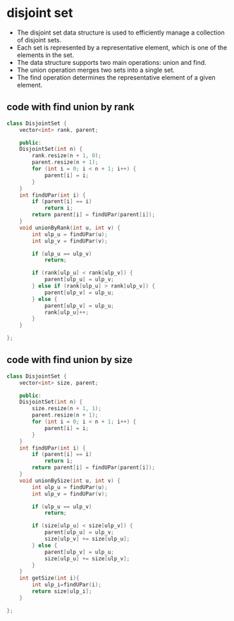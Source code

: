# disjoint set
- The disjoint set data structure is used to efficiently manage a collection of disjoint sets.
- Each set is represented by a representative element, which is one of the elements in the set.
- The data structure supports two main operations: union and find.
- The union operation merges two sets into a single set.
- The find operation determines the representative element of a given element.


## code with find union by rank
```cpp
class DisjointSet {
    vector<int> rank, parent;

    public:
    DisjointSet(int n) {
        rank.resize(n + 1, 0);
        parent.resize(n + 1);
        for (int i = 0; i < n + 1; i++) {
            parent[i] = i;
        }
    }
    int findUPar(int i) {
        if (parent[i] == i)
            return i;
        return parent[i] = findUPar(parent[i]);
    }
    void unionByRank(int u, int v) {
        int ulp_u = findUPar(u);
        int ulp_v = findUPar(v);

        if (ulp_u == ulp_v)
            return;

        if (rank[ulp_u] < rank[ulp_v]) {
            parent[ulp_u] = ulp_v;
        } else if (rank[ulp_u] > rank[ulp_v]) {
            parent[ulp_v] = ulp_u;
        } else {
            parent[ulp_v] = ulp_u;
            rank[ulp_u]++;
        }
    }

};

```


## code with find union by size
```cpp
class DisjointSet {
    vector<int> size, parent;

    public:
    DisjointSet(int n) {
        size.resize(n + 1, 1);
        parent.resize(n + 1);
        for (int i = 0; i < n + 1; i++) {
            parent[i] = i;
        }
    }
    int findUPar(int i) {
        if (parent[i] == i)
            return i;
        return parent[i] = findUPar(parent[i]);
    }
    void unionBySize(int u, int v) {
        int ulp_u = findUPar(u);
        int ulp_v = findUPar(v);

        if (ulp_u == ulp_v)
            return;

        if (size[ulp_u] < size[ulp_v]) {
            parent[ulp_u] = ulp_v;
            size[ulp_v] += size[ulp_u];
        } else {
            parent[ulp_v] = ulp_u;
            size[ulp_u] += size[ulp_v];
        }
    }
    int getSize(int i){
        int ulp_i=findUPar(i);
        return size[ulp_i];
    }

};

```
